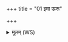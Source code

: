+++
title = "01 इमा ऊरू"

+++
<details><summary>मूलम् (WS)</summary>

इमा ऊरू सवासिनौ वर्चसाञ्जे अहं मम ।  
नाम होनयोर्वेद यथा न बहवो विदुः ॥ १ ॥
</details>